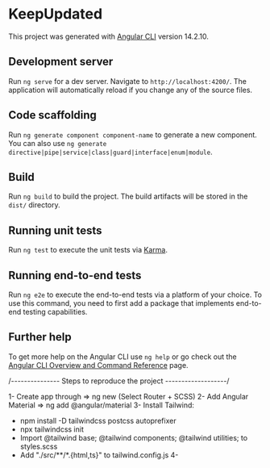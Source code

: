 # KeepUpdated

This project was generated with [Angular CLI](https://github.com/angular/angular-cli) version 14.2.10.

## Development server

Run `ng serve` for a dev server. Navigate to `http://localhost:4200/`. The application will automatically reload if you change any of the source files.

## Code scaffolding

Run `ng generate component component-name` to generate a new component. You can also use `ng generate directive|pipe|service|class|guard|interface|enum|module`.

## Build

Run `ng build` to build the project. The build artifacts will be stored in the `dist/` directory.

## Running unit tests

Run `ng test` to execute the unit tests via [Karma](https://karma-runner.github.io).

## Running end-to-end tests

Run `ng e2e` to execute the end-to-end tests via a platform of your choice. To use this command, you need to first add a package that implements end-to-end testing capabilities.

## Further help

To get more help on the Angular CLI use `ng help` or go check out the [Angular CLI Overview and Command Reference](https://angular.io/cli) page.


/--------------- Steps to reproduce the project -------------------/<br/>

1- Create app through => ng new <appName> (Select Router + SCSS)
2- Add Angular Material => ng add @angular/material
3- Install Tailwind:
 - npm install -D tailwindcss postcss autoprefixer
 - npx tailwindcss init
 - Import 
            @tailwind base;
            @tailwind components;
            @tailwind utilities;
  to styles.scss
 -  Add "./src/**/*.{html,ts}" to tailwind.config.js
4- 
